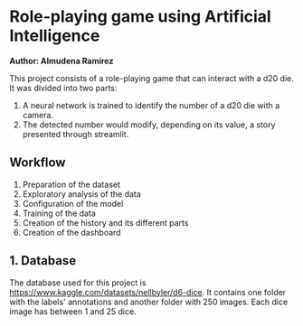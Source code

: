 # Role-playing game using Artificial Intelligence
<b>Author: Almudena Ramírez</b>

This project consists of a role-playing game that can interact with a d20 die.
It was divided into two parts:
1. A neural network is trained to identify the number of a d20 die with a camera. 
2. The detected number would modify, depending on its value, a story presented through streamlit. 

## Workflow
1. Preparation of the dataset
2. Exploratory analysis of the data
3. Configuration of the model
4. Training of the data
5. Creation of the history and its different parts
6. Creation of the dashboard

## 1. Database
The database used for this project is https://www.kaggle.com/datasets/nellbyler/d6-dice. It contains one folder with the labels' annotations and another folder with 250 images. Each dice image has between 1 and 25 dice.
